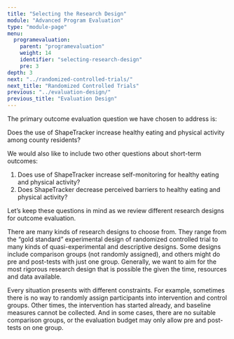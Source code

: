 ```yaml
---
title: "Selecting the Research Design"
module: "Advanced Program Evaluation"
type: "module-page"
menu:
  programevaluation:
    parent: "programevaluation"
    weight: 14
    identifier: "selecting-research-design"
    pre: 3
depth: 3
next: "../randomized-controlled-trials/"
next_title: "Randomized Controlled Trials"
previous: "../evaluation-design/"
previous_title: "Evaluation Design"
---
```

<div class="programevaluation"><div class="pageblock clearfix"><div class="modalpageNav"></div>
</div><div class="pageblock"><p>The primary outcome evaluation question we have chosen to address is:</p>
</div><div class="pageblock well">
<div class="pullquote"><p>Does the use of ShapeTracker increase healthy eating and physical activity among county residents?</p></div>
</div><div class="pageblock"><p>We would also like to include two other questions about short-term outcomes:</p>
</div><div class="pageblock well">
<div class="pullquote"><p><ol>
    <li>Does use of ShapeTracker increase self-monitoring for healthy eating and physical activity?</li>
    <li>Does ShapeTracker decrease perceived barriers to healthy eating and physical activity?</li>
  </ol></p></div>
</div><div class="pageblock"><p>Let’s keep these questions in mind as we review different research designs for outcome evaluation.</p>
<p>There are many kinds of research designs to choose from. They range from the “gold standard” experimental design of randomized controlled trial to many kinds of quasi-experimental and descriptive designs. Some designs include comparison groups (not randomly assigned), and others might do pre and post-tests with just one group. Generally, we want to aim for the most rigorous research design that is possible the given the time, resources and data available. </p>
<p>Every situation presents with different constraints. For example, sometimes there is no way to randomly assign participants into intervention and control groups. Other times, the intervention has started already, and baseline measures cannot be collected. And in some cases, there are no suitable comparison groups, or the evaluation budget may only allow pre and post-tests on one group.</p>
</div></div>